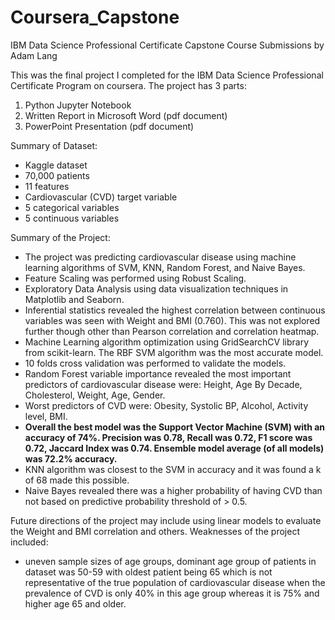 # Coursera_Capstone
IBM Data Science Professional Certificate Capstone Course
Submissions by Adam Lang

This was the final project I completed for the IBM Data Science Professional Certificate Program on coursera.
The project has 3 parts:
1. Python Jupyter Notebook
2. Written Report in Microsoft Word (pdf document)
3. PowerPoint Presentation (pdf document)

Summary of Dataset:
- Kaggle dataset
- 70,000 patients
- 11 features
- Cardiovascular (CVD) target variable
- 5 categorical variables
- 5 continuous variables

Summary of the Project:
- The project was predicting cardiovascular disease using machine learning algorithms of SVM, KNN, Random Forest, and Naive Bayes.
- Feature Scaling was performed using Robust Scaling.
- Exploratory Data Analysis using data visualization techniques in Matplotlib and Seaborn. 
- Inferential statistics revealed the highest correlation between continuous variables was seen with Weight and BMI (0.760). This was not explored further though other than Pearson correlation and correlation heatmap. 
- Machine Learning algorithm optimization using GridSearchCV library from scikit-learn. The RBF SVM algorithm was the most accurate model. 
- 10 folds cross validation was performed to validate the models. 
- Random Forest variable importance revealed the most important predictors of cardiovascular disease were: Height, Age By Decade, Cholesterol, Weight, Age, Gender.
- Worst predictors of CVD were: Obesity, Systolic BP, Alcohol, Activity level, BMI. 
- **Overall the best model was the Support Vector Machine (SVM) with an accuracy of 74%. Precision was 0.78, Recall was 0.72, F1 score was 0.72, Jaccard Index was 0.74. Ensemble model average (of all models) was 72.2% accuracy.**
- KNN algorithm was closest to the SVM in accuracy and it was found a k of 68 made this possible. 
- Naive Bayes revealed there was a higher probability of having CVD than not based on predictive probability threshold of > 0.5. 

Future directions of the project may include using linear models to evaluate the Weight and BMI correlation and others. 
Weaknesses of the project included: 
- uneven sample sizes of age groups, dominant age group of patients in dataset was 50-59 with oldest patient being 65 which is not representative of the true population of cardiovascular disease when the prevalence of CVD is only 40% in this age group whereas it is 75% and higher age 65 and older.
